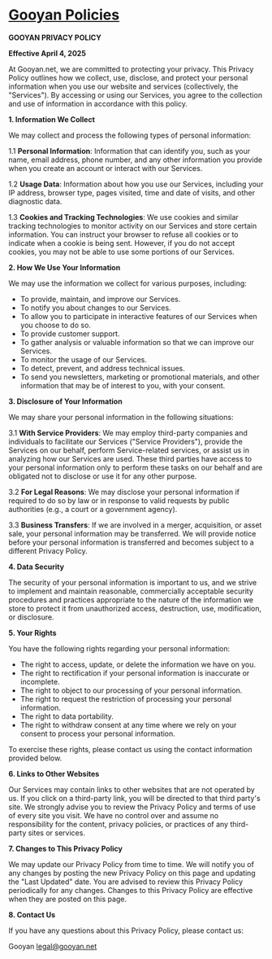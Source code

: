 <link rel="icon" href="{{ site.favicon }}" type="image/svg+xml">

# [Gooyan Policies](/)

**GOOYAN PRIVACY POLICY**

**Effective April 4, 2025**

At Gooyan.net, we are committed to protecting your privacy. This Privacy Policy outlines how we collect, use, disclose, and protect your personal information when you use our website and services (collectively, the "Services"). By accessing or using our Services, you agree to the collection and use of information in accordance with this policy.

**1. Information We Collect**

We may collect and process the following types of personal information:

1.1 **Personal Information**: Information that can identify you, such as your name, email address, phone number, and any other information you provide when you create an account or interact with our Services.

1.2 **Usage Data**: Information about how you use our Services, including your IP address, browser type, pages visited, time and date of visits, and other diagnostic data.

1.3 **Cookies and Tracking Technologies**: We use cookies and similar tracking technologies to monitor activity on our Services and store certain information. You can instruct your browser to refuse all cookies or to indicate when a cookie is being sent. However, if you do not accept cookies, you may not be able to use some portions of our Services.

**2. How We Use Your Information**

We may use the information we collect for various purposes, including:

- To provide, maintain, and improve our Services.
- To notify you about changes to our Services.
- To allow you to participate in interactive features of our Services when you choose to do so.
- To provide customer support.
- To gather analysis or valuable information so that we can improve our Services.
- To monitor the usage of our Services.
- To detect, prevent, and address technical issues.
- To send you newsletters, marketing or promotional materials, and other information that may be of interest to you, with your consent.

**3. Disclosure of Your Information**

We may share your personal information in the following situations:

3.1 **With Service Providers**: We may employ third-party companies and individuals to facilitate our Services ("Service Providers"), provide the Services on our behalf, perform Service-related services, or assist us in analyzing how our Services are used. These third parties have access to your personal information only to perform these tasks on our behalf and are obligated not to disclose or use it for any other purpose.

3.2 **For Legal Reasons**: We may disclose your personal information if required to do so by law or in response to valid requests by public authorities (e.g., a court or a government agency).

3.3 **Business Transfers**: If we are involved in a merger, acquisition, or asset sale, your personal information may be transferred. We will provide notice before your personal information is transferred and becomes subject to a different Privacy Policy.

**4. Data Security**

The security of your personal information is important to us, and we strive to implement and maintain reasonable, commercially acceptable security procedures and practices appropriate to the nature of the information we store to protect it from unauthorized access, destruction, use, modification, or disclosure.

**5. Your Rights**

You have the following rights regarding your personal information:

- The right to access, update, or delete the information we have on you.
- The right to rectification if your personal information is inaccurate or incomplete.
- The right to object to our processing of your personal information.
- The right to request the restriction of processing your personal information.
- The right to data portability.
- The right to withdraw consent at any time where we rely on your consent to process your personal information.

To exercise these rights, please contact us using the contact information provided below.

**6. Links to Other Websites**

Our Services may contain links to other websites that are not operated by us. If you click on a third-party link, you will be directed to that third party's site. We strongly advise you to review the Privacy Policy and terms of use of every site you visit. We have no control over and assume no responsibility for the content, privacy policies, or practices of any third-party sites or services.

**7. Changes to This Privacy Policy**

We may update our Privacy Policy from time to time. We will notify you of any changes by posting the new Privacy Policy on this page and updating the "Last Updated" date. You are advised to review this Privacy Policy periodically for any changes. Changes to this Privacy Policy are effective when they are posted on this page.

**8. Contact Us**

If you have any questions about this Privacy Policy, please contact us:

Gooyan
legal@gooyan.net
